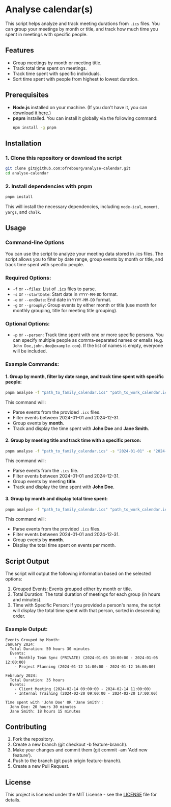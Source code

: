 # Analyse calendar(s)

This script helps analyze and track meeting durations from `.ics` files. You can group your meetings by month or title, and track how much time you spent in meetings with specific people.

## Features
- Group meetings by month or meeting title.
- Track total time spent on meetings.
- Track time spent with specific individuals.
- Sort time spent with people from highest to lowest duration.

## Prerequisites

- **Node.js** installed on your machine. (If you don't have it, you can download it [here](https://nodejs.org/).)
- **pnpm** installed. You can install it globally via the following command:
  ```bash
  npm install -g pnpm
  ```

## Installation
### 1. Clone this repository or download the script
```bash
git clone git@github.com:ofrebourg/analyse-calendar.git
cd analyse-calendar
```

### 2. Install dependencies with pnpm
```bash
pnpm install
```
This will install the necessary dependencies, including `node-ical`, `moment`, `yargs`, and `chalk`.

## Usage
### Command-line Options
You can use the script to analyze your meeting data stored in .ics files. The script allows you to filter by date range, group events by month or title, and track time spent with specific people.

### Required Options:
- `-f` or `--files`: List of `.ics` files to parse.
- `-s` or `--startDate`: Start date in `YYYY-MM-DD` format.
- `-e` or `--endDate`: End date in `YYYY-MM-DD` format.
- `-g` or `--groupBy`: Group events by either month or title (use month for monthly grouping, title for meeting title grouping).

### Optional Options:
- `-p` or `--person`: Track time spent with one or more specific persons. You can specify multiple people as comma-separated names or emails (e.g. `John Doe,john.doe@example.com`). If the list of names is empty, everyone will be included.

### Example Commands:
#### 1. Group by month, filter by date range, and track time spent with specific people:
```bash
pnpm analyse -f "path_to_family_calendar.ics" "path_to_work_calendar.ics" -s "2024-01-01" -e "2024-12-31" -g month -p "John Doe,Jane Smith,john.doe@example.com"
```
This command will:
- Parse events from the provided `.ics` files.
- Filter events between 2024-01-01 and 2024-12-31.
- Group events by **month**.
- Track and display the time spent with **John Doe** and **Jane Smith**.

#### 2. Group by meeting title and track time with a specific person:
```bash
pnpm analyse -f "path_to_family_calendar.ics" -s "2024-01-01" -e "2024-12-31" -g title -p "John Doe"
```
This command will:
- Parse events from the `.ics` file.
- Filter events between 2024-01-01 and 2024-12-31.
- Group events by meeting **title**.
- Track and display the time spent with **John Doe**.

#### 3. Group by month and display total time spent:
```bash
pnpm analyse -f "path_to_family_calendar.ics" "path_to_work_calendar.ics" -s "2024-01-01" -e "2024-12-31" -g month
```
This command will:
- Parse events from the provided `.ics` files.
- Filter events between 2024-01-01 and 2024-12-31.
- Group events by **month**.
- Display the total time spent on events per month.

## Script Output
The script will output the following information based on the selected options:
1. Grouped Events: Events grouped either by month or title.
1. Total Duration: The total duration of meetings for each group (in hours and minutes).
1. Time with Specific Person: If you provided a person's name, the script will display the total time spent with that person, sorted in descending order.

### Example Output:
```plaintext
Events Grouped by Month:
January 2024:
  Total Duration: 50 hours 30 minutes
  Events:
    - Monthly Team Sync (PRIVATE) (2024-01-05 10:00:00 - 2024-01-05 12:00:00)
    - Project Planning (2024-01-12 14:00:00 - 2024-01-12 16:00:00)

February 2024:
  Total Duration: 35 hours
  Events:
    - Client Meeting (2024-02-14 09:00:00 - 2024-02-14 11:00:00)
    - Internal Training (2024-02-20 09:00:00 - 2024-02-20 17:00:00)

Time spent with 'John Doe' OR 'Jane Smith':
  John Doe: 20 hours 30 minutes
  Jane Smith: 18 hours 15 minutes
```

## Contributing
1. Fork the repository.
1. Create a new branch (git checkout -b feature-branch).
1. Make your changes and commit them (git commit -am 'Add new feature').
1. Push to the branch (git push origin feature-branch).
1. Create a new Pull Request.

## License
This project is licensed under the MIT License - see the [LICENSE](LICENSE) file for details.